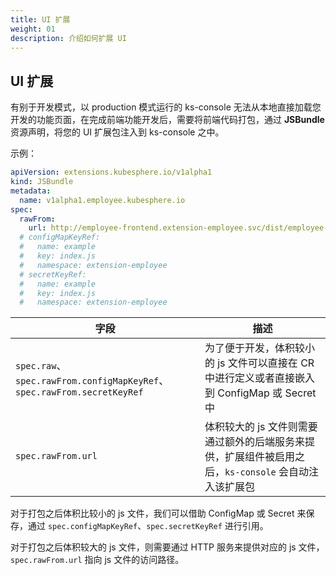 ```yaml
---
title: UI 扩展
weight: 01
description: 介绍如何扩展 UI
---
```


## UI 扩展

有别于开发模式，以 production 模式运行的 ks-console 无法从本地直接加载您开发的功能页面，在完成前端功能开发后，需要将前端代码打包，通过 **JSBundle** 资源声明，将您的 UI 扩展包注入到 ks-console 之中。

示例：

```yaml
apiVersion: extensions.kubesphere.io/v1alpha1
kind: JSBundle
metadata:
  name: v1alpha1.employee.kubesphere.io
spec:
  rawFrom:
    url: http://employee-frontend.extension-employee.svc/dist/employee-frontend/index.js
  # configMapKeyRef:
  #   name: example
  #   key: index.js
  #   namespace: extension-employee
  # secretKeyRef:
  #   name: example
  #   key: index.js
  #   namespace: extension-employee
```

| 字段 | 描述 |
| --- | ---|
| `spec.raw`、`spec.rawFrom.configMapKeyRef`、`spec.rawFrom.secretKeyRef` | 为了便于开发，体积较小的 js 文件可以直接在 CR 中进行定义或者直接嵌入到 ConfigMap 或 Secret 中 |
| `spec.rawFrom.url` | 体积较大的 js 文件则需要通过额外的后端服务来提供，扩展组件被启用之后，`ks-console` 会自动注入该扩展包 |

对于打包之后体积比较小的 js 文件，我们可以借助 ConfigMap 或 Secret 来保存，通过 `spec.configMapKeyRef`、`spec.secretKeyRef` 进行引用。

对于打包之后体积较大的 js 文件，则需要通过 HTTP 服务来提供对应的 js 文件，`spec.rawFrom.url` 指向 js 文件的访问路径。
